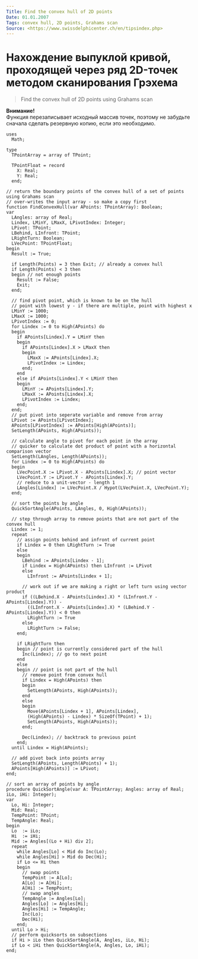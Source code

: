 ```yaml
---
Title: Find the convex hull of 2D points
Date: 01.01.2007
Tags: convex hull, 2D points, Grahams scan
Source: <https://www.swissdelphicenter.ch/en/tipsindex.php>
---
```


Нахождение выпуклой кривой, проходящей через ряд 2D-точек методом сканирования Грэхема
======================================================================================

>Find the convex hull of 2D points using Grahams scan

**Внимание!**  
Функция перезаписывает исходный массив точек,
поэтому не забудьте сначала сделать резервную копию, если это необходимо.


    uses
      Math;
     
    type
      TPointArray = array of TPoint;
     
      TPointFloat = record
        X: Real;
        Y: Real;
      end;
     
    // return the boundary points of the convex hull of a set of points using Grahams scan
    // over-writes the input array - so make a copy first
    function FindConvexHull(var APoints: TPointArray): Boolean;
    var
      LAngles: array of Real;
      Lindex, LMinY, LMaxX, LPivotIndex: Integer;
      LPivot: TPoint;
      LBehind, LInfront: TPoint;
      LRightTurn: Boolean;
      LVecPoint: TPointFloat;
    begin
      Result := True;
     
      if Length(Points) = 3 then Exit; // already a convex hull
      if Length(Points) < 3 then
      begin // not enough points
        Result := False;
        Exit;
      end;
     
      // find pivot point, which is known to be on the hull
      // point with lowest y - if there are multiple, point with highest x
      LMinY := 1000;
      LMaxX := 1000;
      LPivotIndex := 0;
      for Lindex := 0 to High(APoints) do
      begin
        if APoints[Lindex].Y = LMinY then
        begin
          if APoints[Lindex].X > LMaxX then
          begin
            LMaxX := APoints[Lindex].X;
            LPivotIndex := Lindex;
          end;
        end
        else if APoints[Lindex].Y < LMinY then
        begin
          LMinY := APoints[Lindex].Y;
          LMaxX := APoints[Lindex].X;
          LPivotIndex := Lindex;
        end;
      end;
      // put pivot into seperate variable and remove from array
      LPivot := APoints[LPivotIndex];
      APoints[LPivotIndex] := APoints[High(APoints)];
      SetLength(APoints, High(APoints));
     
      // calculate angle to pivot for each point in the array
      // quicker to calculate dot product of point with a horizontal comparison vector
      SetLength(LAngles, Length(APoints));
      for Lindex := 0 to High(APoints) do
      begin
        LVecPoint.X := LPivot.X - APoints[Lindex].X; // point vector
        LVecPoint.Y := LPivot.Y - APoints[Lindex].Y;
        // reduce to a unit-vector - length 1
        LAngles[Lindex] := LVecPoint.X / Hypot(LVecPoint.X, LVecPoint.Y);
      end;
     
      // sort the points by angle
      QuickSortAngle(APoints, LAngles, 0, High(APoints));
     
      // step through array to remove points that are not part of the convex hull
      Lindex := 1;
      repeat
        // assign points behind and infront of current point
        if Lindex = 0 then LRightTurn := True
        else
        begin
          LBehind := APoints[Lindex - 1];
          if Lindex = High(APoints) then LInfront := LPivot
          else
            LInfront := APoints[Lindex + 1];
     
          // work out if we are making a right or left turn using vector product
          if ((LBehind.X - APoints[Lindex].X) * (LInfront.Y - APoints[Lindex].Y)) -
            ((LInfront.X - APoints[Lindex].X) * (LBehind.Y - APoints[Lindex].Y)) < 0 then
            LRightTurn := True
          else
            LRightTurn := False;
        end;
     
        if LRightTurn then
        begin // point is currently considered part of the hull
          Inc(Lindex); // go to next point
        end
        else
        begin // point is not part of the hull
          // remove point from convex hull
          if Lindex = High(APoints) then
          begin
            SetLength(APoints, High(APoints));
          end
          else
          begin
            Move(APoints[Lindex + 1], APoints[Lindex],
            (High(APoints) - Lindex) * SizeOf(TPoint) + 1);
            SetLength(APoints, High(APoints));
          end;
     
          Dec(Lindex); // backtrack to previous point
        end;
      until Lindex = High(APoints);
     
      // add pivot back into points array
      SetLength(APoints, Length(APoints) + 1);
      APoints[High(APoints)] := LPivot;
    end;
     
    // sort an array of points by angle
    procedure QuickSortAngle(var A: TPointArray; Angles: array of Real; iLo, iHi: Integer);
    var
      Lo, Hi: Integer;
      Mid: Real;
      TempPoint: TPoint;
      TempAngle: Real;
    begin
      Lo  := iLo;
      Hi  := iHi;
      Mid := Angles[(Lo + Hi) div 2];
      repeat
        while Angles[Lo] < Mid do Inc(Lo);
        while Angles[Hi] > Mid do Dec(Hi);
        if Lo <= Hi then
        begin
          // swap points
          TempPoint := A[Lo];
          A[Lo] := A[Hi];
          A[Hi] := TempPoint;
          // swap angles
          TempAngle := Angles[Lo];
          Angles[Lo] := Angles[Hi];
          Angles[Hi] := TempAngle;
          Inc(Lo);
          Dec(Hi);
        end;
      until Lo > Hi;
      // perform quicksorts on subsections
      if Hi > iLo then QuickSortAngle(A, Angles, iLo, Hi);
      if Lo < iHi then QuickSortAngle(A, Angles, Lo, iHi);
    end;


